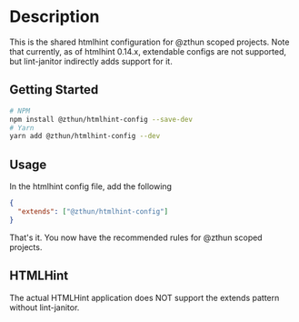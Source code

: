 # Description

This is the shared htmlhint configuration for @zthun scoped projects. Note that currently, as of htmlhint 0.14.x, extendable configs are not supported, but lint-janitor indirectly adds support for it.

## Getting Started

```sh
# NPM
npm install @zthun/htmlhint-config --save-dev
# Yarn
yarn add @zthun/htmlhint-config --dev
```

## Usage

In the htmlhint config file, add the following

```json
{
  "extends": ["@zthun/htmlhint-config"]
}
```

That's it. You now have the recommended rules for @zthun scoped projects.

## HTMLHint

The actual HTMLHint application does NOT support the extends pattern without lint-janitor.

